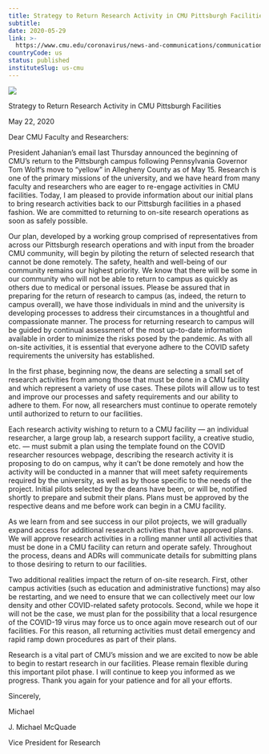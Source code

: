 ```yaml
---
title: Strategy to Return Research Activity in CMU Pittsburgh Facilities
subtitle: 
date: 2020-05-29
link: >-
  https://www.cmu.edu/coronavirus/news-and-communications/communications-archive/2020/may/strategy-to-return-research-activity-in-cmu-pittsburgh-facilities.html
countryCode: us
status: published
instituteSlug: us-cmu
---
```

![](https://www.cmu.edu/favicon.ico)

Strategy to Return Research Activity in CMU Pittsburgh Facilities

May 22, 2020

Dear CMU Faculty and Researchers:



President Jahanian’s email last Thursday announced the beginning of CMU’s return to the Pittsburgh campus following Pennsylvania Governor Tom Wolf’s move to “yellow” in Allegheny County as of May 15. Research is one of the primary missions of the university, and we have heard from many faculty and researchers who are eager to re-engage activities in CMU facilities. Today, I am pleased to provide information about our initial plans to bring research activities back to our Pittsburgh facilities in a phased fashion. We are committed to returning to on-site research operations as soon as safely possible.

Our plan, developed by a working group comprised of representatives from across our Pittsburgh research operations and with input from the broader CMU community, will begin by piloting the return of selected research that cannot be done remotely. The safety, health and well-being of our community remains our highest priority. We know that there will be some in our community who will not be able to return to campus as quickly as others due to medical or personal issues. Please be assured that in preparing for the return of research to campus (as, indeed, the return to campus overall), we have those individuals in mind and the university is developing processes to address their circumstances in a thoughtful and compassionate manner. The process for returning research to campus will be guided by continual assessment of the most up-to-date information available in order to minimize the risks posed by the pandemic. As with all on-site activities, it is essential that everyone adhere to the COVID safety requirements the university has established.

In the first phase, beginning now, the deans are selecting a small set of research activities from among those that must be done in a CMU facility and which represent a variety of use cases. These pilots will allow us to test and improve our processes and safety requirements and our ability to adhere to them. For now, all researchers must continue to operate remotely until authorized to return to our facilities.

Each research activity wishing to return to a CMU facility — an individual researcher, a large group lab, a research support facility, a creative studio, etc. — must submit a plan using the template found on the COVID researcher resources webpage, describing the research activity it is proposing to do on campus, why it can’t be done remotely and how the activity will be conducted in a manner that will meet safety requirements required by the university, as well as by those specific to the needs of the project. Initial pilots selected by the deans have been, or will be, notified shortly to prepare and submit their plans. Plans must be approved by the respective deans and me before work can begin in a CMU facility.

As we learn from and see success in our pilot projects, we will gradually expand access for additional research activities that have approved plans. We will approve research activities in a rolling manner until all activities that must be done in a CMU facility can return and operate safely. Throughout the process, deans and ADRs will communicate details for submitting plans to those desiring to return to our facilities.

Two additional realities impact the return of on-site research. First, other campus activities (such as education and administrative functions) may also be restarting, and we need to ensure that we can collectively meet our low density and other COVID-related safety protocols. Second, while we hope it will not be the case, we must plan for the possibility that a local resurgence of the COVID-19 virus may force us to once again move research out of our facilities. For this reason, all returning activities must detail emergency and rapid ramp down procedures as part of their plans.

Research is a vital part of CMU’s mission and we are excited to now be able to begin to restart research in our facilities. Please remain flexible during this important pilot phase. I will continue to keep you informed as we progress. Thank you again for your patience and for all your efforts.

Sincerely,

Michael

J. Michael McQuade

Vice President for Research